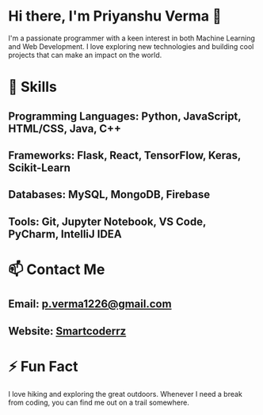 # Hi there, I'm Priyanshu Verma 👋
I'm a passionate programmer with a keen interest in both Machine Learning and Web Development. I love exploring new technologies and building cool projects that can make an impact on the world.

# 🌱 Skills
## Programming Languages: Python, JavaScript, HTML/CSS, Java, C++
## Frameworks: Flask, React, TensorFlow, Keras, Scikit-Learn
## Databases: MySQL, MongoDB, Firebase
## Tools: Git, Jupyter Notebook, VS Code, PyCharm, IntelliJ IDEA
# 📫 Contact Me
## Email: p.verma1226@gmail.com
## Website: [Smartcoderrz](https://priyanshu.smartcoderz.tech/)
# ⚡ Fun Fact
I love hiking and exploring the great outdoors. Whenever I need a break from coding, you can find me out on a trail somewhere.




